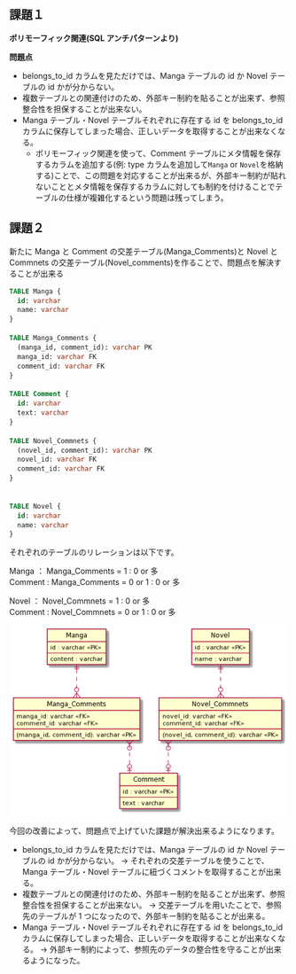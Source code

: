 ## 課題１

**ポリモーフィック関連(SQL アンチパターンより)**

**問題点**

- belongs_to_id カラムを見ただけでは、Manga テーブルの id か Novel テーブルの id かが分からない。
- 複数テーブルとの関連付けのため、外部キー制約を貼ることが出来ず、参照整合性を担保することが出来ない。
- Manga テーブル・Novel テーブルそれぞれに存在する id を belongs_to_id カラムに保存してしまった場合、正しいデータを取得することが出来なくなる。
  - ポリモーフィック関連を使って、Comment テーブルにメタ情報を保存するカラムを追加する(例: type カラムを追加して`Manga` or `Novel`を格納する)ことで、この問題を対応することが出来るが、外部キー制約が貼れないこととメタ情報を保存するカラムに対しても制約を付けることでテーブルの仕様が複雑化するという問題は残ってしまう。

## 課題２

新たに Manga と Comment の交差テーブル(Manga_Comments)と Novel と Commnets の交差テーブル(Novel_comments)を作ることで、問題点を解決することが出来る

```sql
TABLE Manga {
  id: varchar
  name: varchar
}

TABLE Manga_Comments {
  (manga_id, comment_id): varchar PK
  manga_id: varchar FK
  comment_id: varchar FK
}

TABLE Comment {
  id: varchar
  text: varchar
}

TABLE Novel_Commnets {
  (novel_id, comment_id): varchar PK
  novel_id: varchar FK
  comment_id: varchar FK
}


TABLE Novel {
  id: varchar
  name: varchar
}
```

それぞれのテーブルのリレーションは以下です。

Manga ： Manga_Comments = 1 : 0 or 多  
Comment : Manga_Comments = 0 or 1 : 0 or 多

Novel ： Novel_Commnets = 1 : 0 or 多  
Comment : Novel_Commnets = 0 or 1 : 0 or 多

![ER図](./er-diagram.png)

今回の改善によって、問題点で上げていた課題が解決出来るようになります。

- belongs_to_id カラムを見ただけでは、Manga テーブルの id か Novel テーブルの id かが分からない。
  -> それぞれの交差テーブルを使うことで、Manga テーブル・Novel テーブルに紐づくコメントを取得することが出来る。
- 複数テーブルとの関連付けのため、外部キー制約を貼ることが出来ず、参照整合性を担保することが出来ない。
  -> 交差テーブルを用いたことで、参照先のテーブルが 1 つになったので、外部キー制約を貼ることが出来る。
- Manga テーブル・Novel テーブルそれぞれに存在する id を belongs_to_id カラムに保存してしまった場合、正しいデータを取得することが出来なくなる。
  -> 外部キー制約によって、参照先のデータの整合性を守ることが出来るようになった。
